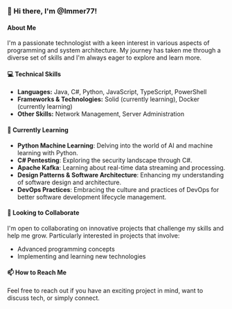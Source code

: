 

### 👋 Hi there, I'm @Immer77!

#### About Me
I'm a passionate technologist with a keen interest in various aspects of programming and system architecture. My journey has taken me through a diverse set of skills and I'm always eager to explore and learn more.

#### 💻 Technical Skills
- **Languages:** Java, C#, Python, JavaScript, TypeScript, PowerShell
- **Frameworks & Technologies:** Solid (currently learning), Docker (currently learning)
- **Other Skills:** Network Management, Server Administration

#### 🌱 Currently Learning
- **Python Machine Learning**: Delving into the world of AI and machine learning with Python.
- **C# Pentesting**: Exploring the security landscape through C#.
- **Apache Kafka**: Learning about real-time data streaming and processing.
- **Design Patterns & Software Architecture**: Enhancing my understanding of software design and architecture.
- **DevOps Practices**: Embracing the culture and practices of DevOps for better software development lifecycle management.

#### 💞️ Looking to Collaborate
I'm open to collaborating on innovative projects that challenge my skills and help me grow. Particularly interested in projects that involve:
- Advanced programming concepts
- Implementing and learning new technologies

#### 📫 How to Reach Me
Feel free to reach out if you have an exciting project in mind, want to discuss tech, or simply connect.
